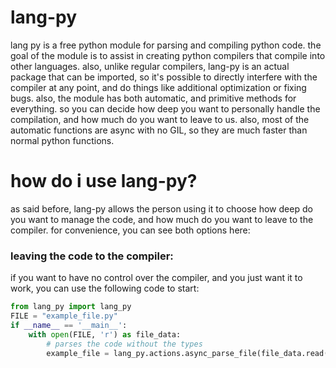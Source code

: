 # lang-py
lang py is a free python 
module for parsing
and compiling python code. 
the goal of the module is to 
assist in creating 
python compilers that
compile into other languages. 
also, unlike regular 
compilers, lang-py is an 
actual package that can be imported, 
so it's possible to directly
interfere with the compiler 
at any point, and do
things like additional optimization 
or fixing bugs.
also, the module
has both automatic,
and primitive methods
for everything.
so you can decide how 
deep you want to 
personally handle
the compilation, and
how much do you want to
leave to us.
also, most of the automatic
functions are async
with no GIL, so they are
much faster than
normal python functions.

# how do i use lang-py?
as said before, lang-py
allows the person using it
to choose how deep do you
want to manage the code,
and how much do you want
to leave to the compiler.
for convenience, you can
see both options here:
### leaving the code to the compiler:
if you want to have
no control over the compiler,
and you just want it to work,
you can use the following code
to start:
```python
from lang_py import lang_py
FILE = "example_file.py"
if __name__ == '__main__':
    with open(FILE, 'r') as file_data:
        # parses the code without the types
        example_file = lang_py.actions.async_parse_file(file_data.read(), FILE)
```